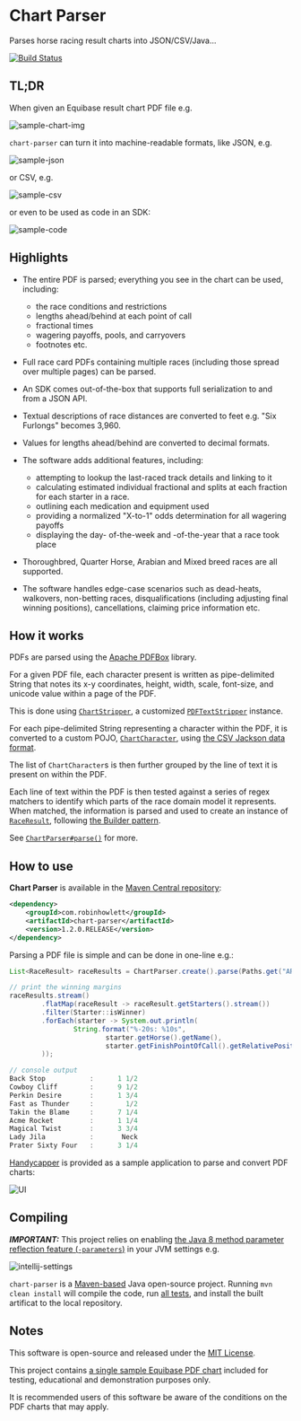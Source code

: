 # Chart Parser
Parses horse racing result charts into JSON/CSV/Java...

[![Build Status](https://travis-ci.org/robinhowlett/chart-parser.svg?branch=master)](https://travis-ci.org/robinhowlett/chart-parser)

## TL;DR

When given an Equibase result chart PDF file e.g. 

![sample-chart-img](https://i.imgur.com/jQtP1Dw.png)

`chart-parser` can turn it into machine-readable formats, like JSON, e.g.

![sample-json](https://i.imgur.com/hqtJpqb.png)

or CSV, e.g.

![sample-csv](https://i.imgur.com/ZHIIaJd.png)

or even to be used as code in an SDK:

![sample-code](https://i.imgur.com/yAWpxgG.png)

## Highlights

* The entire PDF is parsed; everything you see in the chart can be used, including:
    * the race conditions and restrictions
    * lengths ahead/behind at each point of call
    * fractional times
    * wagering payoffs, pools, and carryovers
    * footnotes etc.

* Full race card PDFs containing multiple races (including those spread over multiple pages) can be parsed.

* An SDK comes out-of-the-box that supports full serialization to and from a JSON API.

* Textual descriptions of race distances are converted to feet e.g. "Six Furlongs" becomes 3,960.

* Values for lengths ahead/behind are converted to decimal formats.

* The software adds additional features, including:
    * attempting to lookup the last-raced track details and linking to it
    * calculating estimated individual fractional and splits at each fraction for each starter in a race.
    * outlining each medication and equipment used
    * providing a normalized "X-to-1" odds determination for all wagering payoffs
    * displaying the day- of-the-week and -of-the-year that a race took place
 
* Thoroughbred, Quarter Horse, Arabian and Mixed breed races are all supported.

* The software handles edge-case scenarios such as dead-heats, walkovers, non-betting races, disqualifications (including adjusting final winning positions), cancellations, claiming price information etc.

## How it works

PDFs are parsed using the [Apache PDFBox](https://pdfbox.apache.org/) library.

For a given PDF file, each character present is written as pipe-delimited String that notes its x-y coordinates, height, width, scale, font-size, and unicode value within a page of the PDF.

This is done using [`ChartStripper`](https://github.com/robinhowlett/chart-parser/blob/master/src/main/java/com/robinhowlett/chartparser/charts/text/ChartStripper.java), a customized [`PDFTextStripper`](https://pdfbox.apache.org/docs/2.0.3/javadocs/org/apache/pdfbox/text/PDFTextStripper.html) instance.

For each pipe-delimited String representing a character within the PDF, it is converted to a custom POJO, [`ChartCharacter`](https://github.com/robinhowlett/chart-parser/blob/master/src/main/java/com/robinhowlett/chartparser/charts/pdf/ChartCharacter.java), using [the CSV Jackson data format](https://github.com/FasterXML/jackson-dataformats-text/tree/master/csv).

The list of `ChartCharacter`s is then further grouped by the line of text it is present on within the PDF. 

Each line of text within the PDF is then tested against a series of regex matchers to identify which parts of the race domain model it represents. When matched, the information is parsed and used to create an instance of [`RaceResult`](https://github.com/robinhowlett/chart-parser/blob/master/src/main/java/com/robinhowlett/chartparser/charts/pdf/RaceResult.java), following [the Builder pattern](https://www.javaworld.com/article/2074938/core-java/too-many-parameters-in-java-methods-part-3-builder-pattern.html).

See [`ChartParser#parse()`](https://github.com/robinhowlett/chart-parser/blob/master/src/main/java/com/robinhowlett/chartparser/ChartParser.java#L295) for more.

## How to use

**Chart Parser** is available in the [Maven Central repository](http://search.maven.org/#artifactdetails|com.robinhowlett|chart-parser|1.2.0.RELEASE|jar):

```xml
<dependency>
    <groupId>com.robinhowlett</groupId>
    <artifactId>chart-parser</artifactId>
    <version>1.2.0.RELEASE</version>
</dependency>
```

Parsing a PDF file is simple and can be done in one-line e.g.:

```java
List<RaceResult> raceResults = ChartParser.create().parse(Paths.get("ARP_2016-07-24_race-charts.pdf").toFile());

// print the winning margins
raceResults.stream()
        .flatMap(raceResult -> raceResult.getStarters().stream())
        .filter(Starter::isWinner)
        .forEach(starter -> System.out.println(
                String.format("%-20s: %10s",
                        starter.getHorse().getName(),
                        starter.getFinishPointOfCall().getRelativePosition().getLengthsAhead().getText())
        ));

// console output
Back Stop           :      1 1/2
Cowboy Cliff        :      9 1/2
Perkin Desire       :      1 3/4
Fast as Thunder     :        1/2
Takin the Blame     :      7 1/4
Acme Rocket         :      1 1/4
Magical Twist       :      3 3/4
Lady Jila           :       Neck
Prater Sixty Four   :      3 1/4
```

[Handycapper](https://github.com/robinhowlett/handycapper) is provided as a sample application to parse and convert PDF charts:

![UI](https://raw.githubusercontent.com/robinhowlett/handycapper/master/docs/img/ui_0-main.png)

<!--
## Documentation

* [JSON API Design](http://www.robinhowlett.com/chart-parser/json-design.html)
* [JavaDoc](http://www.robinhowlett.com/chart-parser/apidocs/index.html)
* [Maven Site](http://www.robinhowlett.com/chart-parser/index.html)
-->

## Compiling

***IMPORTANT:*** This project relies on enabling [the Java 8 method parameter reflection feature (`-parameters`)](https://docs.oracle.com/javase/tutorial/reflect/member/methodparameterreflection.html) in your JVM settings e.g. 

![intellij-settings](https://i.imgur.com/8S89Byp.png)

`chart-parser` is a [Maven-based](https://maven.apache.org/) Java open-source project. Running `mvn clean install` will compile the code, run [all tests](https://github.com/robinhowlett/chart-parser/tree/master/src/test/java/com/robinhowlett/chartparser), and install the built artificat to the local repository.

## Notes

This software is open-source and released under the [MIT License](https://github.com/robinhowlett/chart-parser/blob/master/LICENSE). 

This project contains [a single sample Equibase PDF chart](https://github.com/robinhowlett/chart-parser/blob/master/src/test/resources/ARP_2016-07-24_race-charts.pdf) included for testing, educational and demonstration purposes only.

It is recommended users of this software be aware of the conditions on the PDF charts that may apply.

